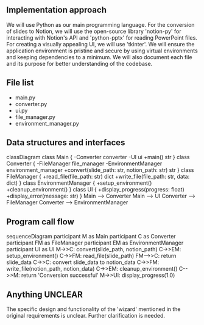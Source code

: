 ## Implementation approach

We will use Python as our main programming language. For the conversion of slides to Notion, we will use the open-source library 'notion-py' for interacting with Notion's API and 'python-pptx' for reading PowerPoint files. For creating a visually appealing UI, we will use 'tkinter'. We will ensure the application environment is pristine and secure by using virtual environments and keeping dependencies to a minimum. We will also document each file and its purpose for better understanding of the codebase.

## File list

- main.py
- converter.py
- ui.py
- file_manager.py
- environment_manager.py

## Data structures and interfaces


classDiagram
    class Main {
        -Converter converter
        -UI ui
        +main() str
    }
    class Converter {
        -FileManager file_manager
        -EnvironmentManager environment_manager
        +convert(slide_path: str, notion_path: str) str
    }
    class FileManager {
        +read_file(file_path: str) dict
        +write_file(file_path: str, data: dict)
    }
    class EnvironmentManager {
        +setup_environment()
        +cleanup_environment()
    }
    class UI {
        +display_progress(progress: float)
        +display_error(message: str)
    }
    Main --> Converter
    Main --> UI
    Converter --> FileManager
    Converter --> EnvironmentManager


## Program call flow


sequenceDiagram
    participant M as Main
    participant C as Converter
    participant FM as FileManager
    participant EM as EnvironmentManager
    participant UI as UI
    M->>C: convert(slide_path, notion_path)
    C->>EM: setup_environment()
    C->>FM: read_file(slide_path)
    FM-->>C: return slide_data
    C->>C: convert slide_data to notion_data
    C->>FM: write_file(notion_path, notion_data)
    C->>EM: cleanup_environment()
    C-->>M: return 'Conversion successful'
    M->>UI: display_progress(1.0)


## Anything UNCLEAR

The specific design and functionality of the 'wizard' mentioned in the original requirements is unclear. Further clarification is needed.

